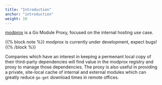 ```yaml
---
title: "Introduction"
anchor: "introduction"
weight: 10
---
```


[modprox](https://github.com/modprox) is a Go Module Proxy, focused on the
internal hosting use case.

{{% block note %}}
modprox is currently under development, expect bugs!
{{% /block %}}

Companies which have an interest in keeping a permenant local copy of their
third-party dependencies will find value in the modprox registry and proxy
to manage those dependencies. The proxy is also useful in providing a private,
site-local cache of internal and external modules which can greatly reduce `go-get`
download times in remote offices.

